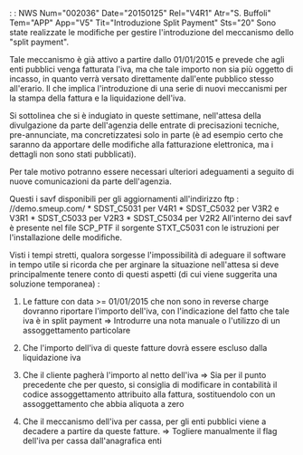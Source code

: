  :  : NWS Num="002036" Date="20150125" Rel="V4R1" Atr="S. Buffoli" Tem="APP" App="V5" Tit="Introduzione Split Payment" Sts="20"
Sono state realizzate le modifiche per gestire l'introduzione del meccanismo dello "split payment".

Tale meccanismo è già attivo a partire dallo 01/01/2015 e prevede che agli enti pubblici venga fatturata l'iva, ma che tale importo non sia più oggetto di incasso, in quanto verrà versato direttamente dall'ente pubblico stesso all'erario. Il che implica l'introduzione di una serie di nuovi meccanismi per la stampa della fattura e la liquidazione dell'iva.

Si sottolinea che si è indugiato in queste settimane, nell'attesa della divulgazione da parte dell'agenzia delle entrate di precisazioni tecniche, pre-annunciate, ma concretizzatesi solo in parte (è ad esempio certo che saranno da apportare delle modifiche alla fatturazione elettronica, ma i dettagli non sono stati pubblicati).

Per tale motivo potranno essere necessari ulteriori adeguamenti a seguito di nuove comunicazioni da parte dell'agenzia.

Questi i savf disponibili per gli aggiornamenti all'indirizzo ftp : //demo.smeup.com/ \* SDST_C5031 per V4R1
\* SDST_C5032 per V3R2 e V3R1
\* SDST_C5033 per V2R3
\* SDST_C5034 per V2R2
All'interno dei savf è presente nel file SCP_PTF il sorgente STXT_C5031 con le istruzioni per l'installazione delle modifiche.

Visti i tempi stretti, qualora sorgesse l'impossibilità di adeguare il software in tempo utile si ricorda che per arginare la situazione nell'attesa si deve principalmente tenere conto di questi aspetti (di cui viene suggerita una soluzione temporanea) : 

1. Le fatture con data >= 01/01/2015 che non sono in reverse charge dovranno riportare
l'importo dell'iva, con l'indicazione del fatto che tale iva è in split payment => Introdurre una nota manuale o l'utilizzo di un assoggettamento particolare 
2. Che l'importo dell'iva di queste fatture dovrà essere escluso dalla liquidazione iva

3. Che il cliente pagherà l'importo al netto dell'iva
=> Sia per il punto precedente che per questo, si consiglia di modificare in contabilità il codice assoggettamento attribuito alla fattura, sostituendolo con un assoggettamento che abbia aliquota a zero

4. Che il meccanismo dell'iva per cassa, per gli enti pubblici viene a decadere a partire da
queste fatture.
=> Togliere manualmente il flag dell'iva per cassa dall'anagrafica enti 

